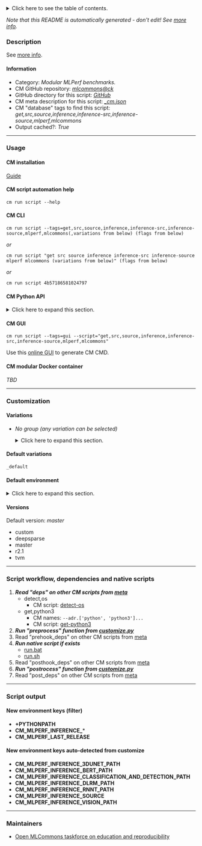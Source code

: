 <details>
<summary>Click here to see the table of contents.</summary>

* [Description](#description)
* [Information](#information)
* [Usage](#usage)
  * [ CM installation](#cm-installation)
  * [ CM script automation help](#cm-script-automation-help)
  * [ CM CLI](#cm-cli)
  * [ CM Python API](#cm-python-api)
  * [ CM GUI](#cm-gui)
  * [ CM modular Docker container](#cm-modular-docker-container)
* [Customization](#customization)
  * [ Variations](#variations)
  * [ Default environment](#default-environment)
* [Versions](#versions)
* [Script workflow, dependencies and native scripts](#script-workflow-dependencies-and-native-scripts)
* [Script output](#script-output)
* [New environment keys (filter)](#new-environment-keys-(filter))
* [New environment keys auto-detected from customize](#new-environment-keys-auto-detected-from-customize)
* [Maintainers](#maintainers)

</details>

*Note that this README is automatically generated - don't edit! See [more info](README-extra.md).*

### Description


See [more info](README-extra.md).

#### Information

* Category: *Modular MLPerf benchmarks.*
* CM GitHub repository: *[mlcommons@ck](https://github.com/mlcommons/ck/tree/master/cm-mlops)*
* GitHub directory for this script: *[GitHub](https://github.com/mlcommons/ck/tree/master/cm-mlops/script/get-mlperf-inference-src)*
* CM meta description for this script: *[_cm.json](_cm.json)*
* CM "database" tags to find this script: *get,src,source,inference,inference-src,inference-source,mlperf,mlcommons*
* Output cached?: *True*
___
### Usage

#### CM installation

[Guide](https://github.com/mlcommons/ck/blob/master/docs/installation.md)

#### CM script automation help

```cm run script --help```

#### CM CLI

`cm run script --tags=get,src,source,inference,inference-src,inference-source,mlperf,mlcommons(,variations from below) (flags from below)`

*or*

`cm run script "get src source inference inference-src inference-source mlperf mlcommons (variations from below)" (flags from below)`

*or*

`cm run script 4b57186581024797`

#### CM Python API

<details>
<summary>Click here to expand this section.</summary>

```python

import cmind

r = cmind.access({'action':'run'
                  'automation':'script',
                  'tags':'get,src,source,inference,inference-src,inference-source,mlperf,mlcommons'
                  'out':'con',
                  ...
                  (other input keys for this script)
                  ...
                 })

if r['return']>0:
    print (r['error'])

```

</details>


#### CM GUI

```cm run script --tags=gui --script="get,src,source,inference,inference-src,inference-source,mlperf,mlcommons"```

Use this [online GUI](https://cKnowledge.org/cm-gui/?tags=get,src,source,inference,inference-src,inference-source,mlperf,mlcommons) to generate CM CMD.

#### CM modular Docker container

*TBD*

___
### Customization


#### Variations

  * *No group (any variation can be selected)*
    <details>
    <summary>Click here to expand this section.</summary>

    * `_3d-unet`
      - Environment variables:
        - *CM_SUBMODULE_3D_UNET*: `yes`
      - Workflow:
    * `_deeplearningexamples`
      - Environment variables:
        - *CM_SUBMODULE_DEEPLEARNINGEXAMPLES*: `yes`
      - Workflow:
    * `_deepsparse`
      - Environment variables:
        - *CM_GIT_URL*: `https://github.com/neuralmagic/inference`
        - *CM_GIT_CHECKOUT*: `deepsparse`
        - *CM_MLPERF_LAST_RELEASE*: `v2.1`
      - Workflow:
    * **`_default`** (default)
      - Environment variables:
        - *CM_GIT_PATCH*: `no`
      - Workflow:
    * `_full-history`
      - Environment variables:
        - *CM_GIT_DEPTH*: ``
      - Workflow:
    * `_gn`
      - Environment variables:
        - *CM_SUBMODULE_GN*: `yes`
      - Workflow:
    * `_no-recurse-submodules`
      - Environment variables:
        - *CM_GIT_RECURSE_SUBMODULES*: ``
      - Workflow:
    * `_nvidia-pycocotools`
      - Environment variables:
        - *CM_GIT_PATCH_FILENAME*: `coco.patch`
      - Workflow:
    * `_octoml`
      - Environment variables:
        - *CM_GIT_URL*: `https://github.com/octoml/inference`
      - Workflow:
    * `_patch`
      - Environment variables:
        - *CM_GIT_PATCH*: `yes`
      - Workflow:
    * `_power-dev`
      - Environment variables:
        - *CM_SUBMODULE_POWER_DEV*: `yes`
      - Workflow:
    * `_pybind`
      - Environment variables:
        - *CM_SUBMODULE_PYBIND*: `yes`
      - Workflow:
    * `_recurse-submodules`
      - Environment variables:
        - *CM_GIT_RECURSE_SUBMODULES*: ` --recurse-submodules`
      - Workflow:
    * `_short-history`
      - Environment variables:
        - *CM_GIT_DEPTH*: `--depth 10`
      - Workflow:

    </details>


#### Default variations

`_default`
#### Default environment

<details>
<summary>Click here to expand this section.</summary>

These keys can be updated via --env.KEY=VALUE or "env" dictionary in @input.json or using script flags.

* CM_GIT_DEPTH: **--depth 4**
* CM_GIT_PATCH: **no**
* CM_GIT_URL: **https://github.com/mlcommons/inference.git**
* CM_GIT_RECURSE_SUBMODULES: ****
* CM_GIT_CHECKOUT: **master**

</details>

#### Versions
Default version: *master*

* custom
* deepsparse
* master
* r2.1
* tvm
___
### Script workflow, dependencies and native scripts

  1. ***Read "deps" on other CM scripts from [meta](https://github.com/mlcommons/ck/tree/master/cm-mlops/script/get-mlperf-inference-src/_cm.json)***
     * detect,os
       - CM script: [detect-os](https://github.com/mlcommons/ck/tree/master/cm-mlops/script/detect-os)
     * get,python3
       * CM names: `--adr.['python', 'python3']...`
       - CM script: [get-python3](https://github.com/mlcommons/ck/tree/master/cm-mlops/script/get-python3)
  1. ***Run "preprocess" function from [customize.py](https://github.com/mlcommons/ck/tree/master/cm-mlops/script/get-mlperf-inference-src/customize.py)***
  1. Read "prehook_deps" on other CM scripts from [meta](https://github.com/mlcommons/ck/tree/master/cm-mlops/script/get-mlperf-inference-src/_cm.json)
  1. ***Run native script if exists***
     * [run.bat](https://github.com/mlcommons/ck/tree/master/cm-mlops/script/get-mlperf-inference-src/run.bat)
     * [run.sh](https://github.com/mlcommons/ck/tree/master/cm-mlops/script/get-mlperf-inference-src/run.sh)
  1. Read "posthook_deps" on other CM scripts from [meta](https://github.com/mlcommons/ck/tree/master/cm-mlops/script/get-mlperf-inference-src/_cm.json)
  1. ***Run "postrocess" function from [customize.py](https://github.com/mlcommons/ck/tree/master/cm-mlops/script/get-mlperf-inference-src/customize.py)***
  1. Read "post_deps" on other CM scripts from [meta](https://github.com/mlcommons/ck/tree/master/cm-mlops/script/get-mlperf-inference-src/_cm.json)
___
### Script output
#### New environment keys (filter)

* **+PYTHONPATH**
* **CM_MLPERF_INFERENCE_***
* **CM_MLPERF_LAST_RELEASE**
#### New environment keys auto-detected from customize

* **CM_MLPERF_INFERENCE_3DUNET_PATH**
* **CM_MLPERF_INFERENCE_BERT_PATH**
* **CM_MLPERF_INFERENCE_CLASSIFICATION_AND_DETECTION_PATH**
* **CM_MLPERF_INFERENCE_DLRM_PATH**
* **CM_MLPERF_INFERENCE_RNNT_PATH**
* **CM_MLPERF_INFERENCE_SOURCE**
* **CM_MLPERF_INFERENCE_VISION_PATH**
___
### Maintainers

* [Open MLCommons taskforce on education and reproducibility](https://github.com/mlcommons/ck/blob/master/docs/mlperf-education-workgroup.md)
